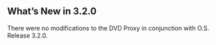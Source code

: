 
## What’s New in 3.2.0

There were no modifications to the DVD Proxy in conjunction with O.S. Release 3.2.0.
